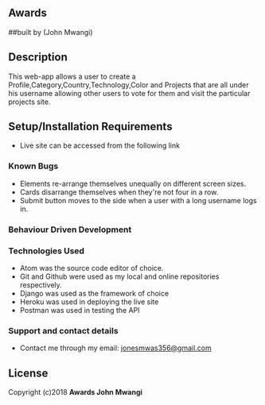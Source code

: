 ## Awards

##built by (John Mwangi)


## Description
This web-app allows a user to create a Profile,Category,Country,Technology,Color and Projects that are all under his username allowing other users to vote for them and visit the particular projects site.

## Setup/Installation Requirements

* Live site can be accessed from the following link


### Known Bugs

* Elements re-arrange themselves unequally on different screen sizes.
* Cards disarrange themselves when they're not four in a row.
* Submit button moves to the side when a user with a long username logs in.

### Behaviour Driven Development



### Technologies Used

* Atom was the source code editor of choice.
* Git and Github were used as my local and online repositories respectively.
* Django was used as the framework of choice
* Heroku was used in deploying the live site
* Postman was used in testing the API

### Support and contact details

* Contact me through my email: jonesmwas356@gmail.com


## License
Copyright (c)2018 **Awards John Mwangi**
